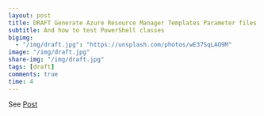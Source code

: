 ```yaml
---
layout: post
title: DRAFT Generate Azure Resource Manager Templates Parameter files using PowerShell
subtitle: And how to test PowerShell classes
bigimg:
  - "/img/draft.jpg": "https://unsplash.com/photos/wE37SqLAO9M"
image: "/img/draft.jpg"
share-img: "/img/draft.jpg"
tags: [draft]
comments: true
time: 4
---
```


See [Post](/2019-08-26-Generate-Azure-Resource-Manager-Template-File)

